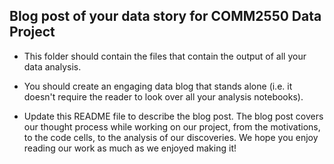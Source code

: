 ## Blog post of your data story for COMM2550 Data Project

* This folder should contain the files that contain the output of all your data analysis. 

* You should create an engaging data blog that stands alone (i.e. it doesn't require the reader to look over all your analysis notebooks). 

* Update this README file to describe the blog post.
The blog post covers our thought process while working on our project, from the motivations, to the code cells, to the analysis of our discoveries. We hope you enjoy reading our work as much as we enjoyed making it!


